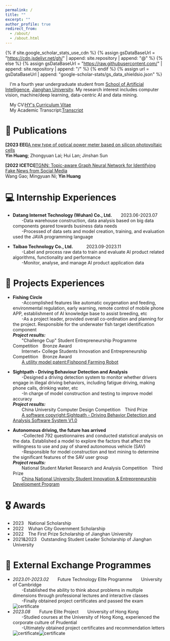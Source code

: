 ```yaml
---
permalink: /
title: ""
excerpt: ""
author_profile: true
redirect_from: 
  - /about/
  - /about.html
---
```


{% if site.google_scholar_stats_use_cdn %}
{% assign gsDataBaseUrl = "https://cdn.jsdelivr.net/gh/" | append: site.repository | append: "@" %}
{% else %}
{% assign gsDataBaseUrl = "https://raw.githubusercontent.com/" | append: site.repository | append: "/" %}
{% endif %}
{% assign url = gsDataBaseUrl | append: "google-scholar-stats/gs_data_shieldsio.json" %}

<span class='anchor' id='about-me'></span>

&emsp;I'm a fourth year undergraduate student from [School of Artificial Intelligence](https://sjxy.jhun.edu.cn/), [Jianghan University](https://www.jhun.edu.cn/). My research interest includes computer vision, machine/deep learning, data-centric AI and data mining.

&emsp;My CV:[HY's Curriculum Vitae](../assets/Curriculum_Vitae.pdf)  
&emsp;My Academic Transcript:[Transcript](../assets/Transcript.jpg)

# 📝 Publications 

**[2023 EEI]**[A new type of optical power meter based on silicon photovoltaic cells](https://ieeexplore.ieee.org/abstract/document/10212483)  
**Yin Huang**; Zhongyuan Lai; Hui Lan; Jinshan Sun  


**[2022 ICETCI]**[TGNN: Topic-aware Graph Neural Network for Identifying Fake News from Social Media](https://ieeexplore.ieee.org/document/9832149)  
Wang Gao; Mingyuan Ni; **Yin Huang**  

# 💻 Internship Experiences
- **Datang Internet Technology (Wuhan) Co., Ltd.**&emsp;&emsp;2023.06-2023.07  
&emsp;&emsp;-Data warehouse construction, data analysis based on big data components geared towards business data needs  
&emsp;&emsp;-Processed of data sets and model creation, training, and evaluation used the JAVA programming language


- **Taibao Technology Co., Ltd.**&emsp;&emsp;&emsp;2023.09-2023.11  
&emsp;&emsp;-Label and process raw data to train and evaluate AI product related algorithms, functionality and performance  
&emsp;&emsp;-Monitor, analyse, and manage AI product application data

# 📖 Projects Experiences
- **Fishing Circle**  
&emsp;&emsp;-Accomplished features like automatic oxygenation and feeding, environmental regulation, early warning, remote control of mobile phone APP, establishment of AI knowledge base to assist breeding, etc  
&emsp;&emsp;-As a project leader, provided overall co-ordination and planning for the project. Responsible for the underwater fish target identification component   
***Project results:***  
&emsp;&emsp;"Challenge Cup" Student Entrepreneurship Programme Competition&emsp;Bronze Award  
&emsp;&emsp;Internet+ College Students Innovation and Entrepreneurship Competition&emsp;Bronze Award  
&emsp;&emsp;[A utility model patent:Fishpond Farming Robot](../images/patent.jpg)  


- **Sightpath - Driving Behaviour Detection and Analysis**  
&emsp;&emsp;-Designed a driving detection system to monitor whether drivers engage in illegal driving behaviors, including fatigue driving, making phone calls, drinking water, etc  
&emsp;&emsp;-In charge of model construction and testing to improve model accuracy  
***Project results:***   
&emsp;&emsp;China University Computer Design Competition&emsp;Third Prize  
&emsp;&emsp;[A software copyright:Sightpath - Driving Behavior Detection and Analysis Software System V1.0](../images/copyright.jpg)  


- **Autonomous driving, the future has arrived**  
&emsp;&emsp;-Collected 792 questionnaires and conducted statistical analysis on the data. Established a model to explore the factors that affect the willingness to use and pay of shared autonomous vehicle (SAV)  
&emsp;&emsp;-Responsible for model construction and text mining to determine the significant features of the SAV user group  
***Project results:***  
&emsp;&emsp;National Student Market Research and Analysis Competition&emsp;Third Prize  
&emsp;&emsp;[China National University Student Innovation & Entrepreneurship Development Program](../images/certificate.jpg)

# 🎖 Awards
- 2023&emsp;National Scholarship  
- 2022&emsp;Wuhan City Government Scholarship  
- 2022&emsp;The First Prize Scholarship of Jianghan University  
- 2021&2023&emsp;Outstanding Student Leader Scholarship of Jianghan University  

# 💬 External Exchange Programmes
- *2023.01-2023.02*&emsp;&emsp;Future Technology Elite Programme&emsp;&emsp;University of Cambridge  
&emsp;&emsp;-Established the ability to think about problems in multiple dimensions through professional lectures and interactive classes  
&emsp;&emsp;-Finally obtained project certificates and passed the exam  
![certificate](../images/certificate1.jpg)
- *2023.08*&emsp;&emsp;Future Elite Project&emsp;&emsp;University of Hong Kong  
&emsp;&emsp;-Studied courses at the University of Hong Kong, experienced the corporate culture of Prudential  
&emsp;&emsp;-Ultimately obtained project certificates and recommendation letters  
![certificate](../images/certificate2.jpg)![certificate](../images/certificate3.jpg)

